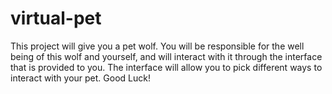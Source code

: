 # virtual-pet

This project will give you a pet wolf.  You will be responsible for the well being of this wolf and yourself, and will interact with it through the interface that is provided to you.  The interface will allow you to pick different ways to interact with your pet.  Good Luck!
